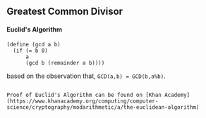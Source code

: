 ## Greatest Common Divisor

#### Euclid's Algorithm

```
(define (gcd a b)
  (if (= b 0)
      a
      (gcd b (remainder a b))))
```

based on the observation that, `GCD(a,b) = GCD(b,a%b)`.
```

Proof of Euclid's Algorithm can be found on [Khan Academy](https://www.khanacademy.org/computing/computer-science/cryptography/modarithmetic/a/the-euclidean-algorithm)